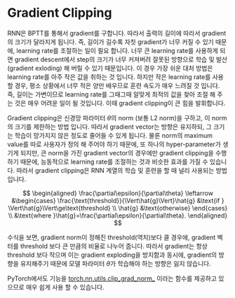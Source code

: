 # Gradient Clipping

RNN은 BPTT를 통해서 gradient를 구합니다. 따라서 출력의 길이에 따라서 gradient의 크기가 달라지게 됩니다. 즉, 길이가 길수록 자칫 gradient가 너무 커질 수 있기 때문에, learning rate를 조절하는 일이 필요 합니다. 너무 큰 learning rate를 사용하게 되면 gradient descent에서 step의 크기가 너무 커져버려 잘못된 방향으로 학습 및 발산(gradient exloding) 해 버릴 수 있기 때문입니다. 이 경우 가장 쉬운 대처 방법은 learning rate를 아주 작은 값을 취하는 것 입니다. 하지만 작은 learning rate를 사용할 경우, 평소 상황에서 너무 적은 양만 배우므로 훈련 속도가 매우 느려질 것 입니다. 즉, 길이는 가변이므로 learning rate를 그때그때 알맞게 최적의 값을 찾아 조절 해 주는 것은 매우 어려운 일이 될 것입니다. 이때 gradient clipping이 큰 힘을 발휘합니다.

Gradient clipping은 신경망 파라미터 $\theta$의 norm (보통 L2 norm)을 구하고, 이 norm의 크기를 제한하는 방법 입니다. 따라서 gradient vector는 방향은 유지하되, 그 크기는 학습이 망가지지 않은 정도로 줄어들 수 있게 됩니다. 물론 norm의 maximum value를 따로 사용자가 정의 해 주어야 하기 때문에, 또 하나의 hyper-parameter가 생기게 되지만, 큰 norm을 가진 gradient vector의 경우에만 gradient clipping을 수행하기 때문에, 능동적으로 learning rate를 조절하는 것과 비슷한 효과를 가질 수 있습니다. 따라서 gradient clipping은 RNN 계열의 학습 및 훈련을 할 때 널리 사용되는 방법 입니다.

$$
\begin{aligned}
\frac{\partial\epsilon}{\partial\theta} \leftarrow &\begin{cases}
   \frac{\text{threshold}}{\Vert\hat{g}\Vert}\hat{g} &\text{if } \Vert\hat{g}\Vert\ge\text{threshold}  \\
   \hat{g} &\text{otherwise}
\end{cases} \\
&\text{where }\hat{g}=\frac{\partial\epsilon}{\partial\theta}.
\end{aligned}
$$

수식을 보면, gradient norm이 정해진 threshold(역치)보다 클 경우에, gradient 벡터를 threshold 보다 큰 만큼의 비율로 나누어 줍니다. 따라서 gradient는 항상 threshold 보다 작으며 이는 gradient exploding을 방지함과 동시에, gradient의 방향을 유지해주기 때문에 모델 파라미터 $\theta$가 학습해야 하는 방향은 잃지 않습니다.

PyTorch에서도 기능을 [torch.nn.utils.clip_grad_norm_](https://pytorch.org/docs/stable/nn.html?highlight=clip#torch.nn.utils.clip_grad_norm_) 이라는 함수를 제공하고 있으므로 매우 쉽게 사용 할 수 있습니다.
